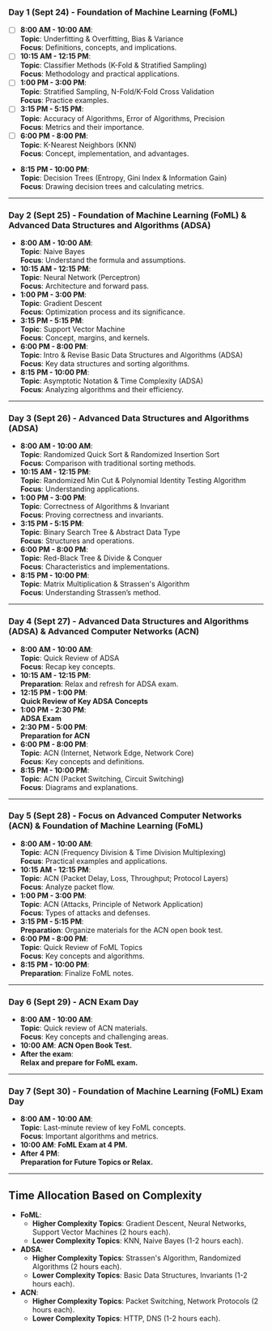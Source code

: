### **Day 1 (Sept 24) - Foundation of Machine Learning (FoML)**
- [ ] **8:00 AM - 10:00 AM**:  
  **Topic**: Underfitting & Overfitting, Bias & Variance  
  **Focus**: Definitions, concepts, and implications.  
- [ ] **10:15 AM - 12:15 PM**:  
  **Topic**: Classifier Methods (K-Fold & Stratified Sampling)  
  **Focus**: Methodology and practical applications.  
- [ ] **1:00 PM - 3:00 PM**:  
  **Topic**: Stratified Sampling, N-Fold/K-Fold Cross Validation  
  **Focus**: Practice examples.  
- [ ] **3:15 PM - 5:15 PM**:  
  **Topic**: Accuracy of Algorithms, Error of Algorithms, Precision  
  **Focus**: Metrics and their importance.  
- [ ] **6:00 PM - 8:00 PM**:  
  **Topic**: K-Nearest Neighbors (KNN)  
  **Focus**: Concept, implementation, and advantages.  
- **8:15 PM - 10:00 PM**:  
  **Topic**: Decision Trees (Entropy, Gini Index & Information Gain)  
  **Focus**: Drawing decision trees and calculating metrics.

---

### **Day 2 (Sept 25) - Foundation of Machine Learning (FoML) & Advanced Data Structures and Algorithms (ADSA)**
- **8:00 AM - 10:00 AM**:  
  **Topic**: Naive Bayes  
  **Focus**: Understand the formula and assumptions.  
- **10:15 AM - 12:15 PM**:  
  **Topic**: Neural Network (Perceptron)  
  **Focus**: Architecture and forward pass.  
- **1:00 PM - 3:00 PM**:  
  **Topic**: Gradient Descent  
  **Focus**: Optimization process and its significance.  
- **3:15 PM - 5:15 PM**:  
  **Topic**: Support Vector Machine  
  **Focus**: Concept, margins, and kernels.  
- **6:00 PM - 8:00 PM**:  
  **Topic**: Intro & Revise Basic Data Structures and Algorithms (ADSA)  
  **Focus**: Key data structures and sorting algorithms.  
- **8:15 PM - 10:00 PM**:  
  **Topic**: Asymptotic Notation & Time Complexity (ADSA)  
  **Focus**: Analyzing algorithms and their efficiency.

---

### **Day 3 (Sept 26) - Advanced Data Structures and Algorithms (ADSA)**
- **8:00 AM - 10:00 AM**:  
  **Topic**: Randomized Quick Sort & Randomized Insertion Sort  
  **Focus**: Comparison with traditional sorting methods.  
- **10:15 AM - 12:15 PM**:  
  **Topic**: Randomized Min Cut & Polynomial Identity Testing Algorithm  
  **Focus**: Understanding applications.  
- **1:00 PM - 3:00 PM**:  
  **Topic**: Correctness of Algorithms & Invariant  
  **Focus**: Proving correctness and invariants.  
- **3:15 PM - 5:15 PM**:  
  **Topic**: Binary Search Tree & Abstract Data Type  
  **Focus**: Structures and operations.  
- **6:00 PM - 8:00 PM**:  
  **Topic**: Red-Black Tree & Divide & Conquer  
  **Focus**: Characteristics and implementations.  
- **8:15 PM - 10:00 PM**:  
  **Topic**: Matrix Multiplication & Strassen's Algorithm  
  **Focus**: Understanding Strassen’s method.

---

### **Day 4 (Sept 27) - Advanced Data Structures and Algorithms (ADSA) & Advanced Computer Networks (ACN)**
- **8:00 AM - 10:00 AM**:  
  **Topic**: Quick Review of ADSA  
  **Focus**: Recap key concepts.  
- **10:15 AM - 12:15 PM**:  
  **Preparation**: Relax and refresh for ADSA exam.  
- **12:15 PM - 1:00 PM**:  
  **Quick Review of Key ADSA Concepts**  
- **1:00 PM - 2:30 PM**:  
  **ADSA Exam**  
- **2:30 PM - 5:00 PM**:  
  **Preparation for ACN**  
- **6:00 PM - 8:00 PM**:  
  **Topic**: ACN (Internet, Network Edge, Network Core)  
  **Focus**: Key concepts and definitions.  
- **8:15 PM - 10:00 PM**:  
  **Topic**: ACN (Packet Switching, Circuit Switching)  
  **Focus**: Diagrams and explanations.

---

### **Day 5 (Sept 28) - Focus on Advanced Computer Networks (ACN) & Foundation of Machine Learning (FoML)**
- **8:00 AM - 10:00 AM**:  
  **Topic**: ACN (Frequency Division & Time Division Multiplexing)  
  **Focus**: Practical examples and applications.  
- **10:15 AM - 12:15 PM**:  
  **Topic**: ACN (Packet Delay, Loss, Throughput; Protocol Layers)  
  **Focus**: Analyze packet flow.  
- **1:00 PM - 3:00 PM**:  
  **Topic**: ACN (Attacks, Principle of Network Application)  
  **Focus**: Types of attacks and defenses.  
- **3:15 PM - 5:15 PM**:  
  **Preparation**: Organize materials for the ACN open book test.  
- **6:00 PM - 8:00 PM**:  
  **Topic**: Quick Review of FoML Topics  
  **Focus**: Key concepts and algorithms.  
- **8:15 PM - 10:00 PM**:  
  **Preparation**: Finalize FoML notes.

---

### **Day 6 (Sept 29) - ACN Exam Day**
- **8:00 AM - 10:00 AM**:  
  **Topic**: Quick review of ACN materials.  
  **Focus**: Key concepts and challenging areas.  
- **10:00 AM**: **ACN Open Book Test.**  
- **After the exam**:  
  **Relax and prepare for FoML exam.**  

---

### **Day 7 (Sept 30) - Foundation of Machine Learning (FoML) Exam Day**
- **8:00 AM - 10:00 AM**:  
  **Topic**: Last-minute review of key FoML concepts.  
  **Focus**: Important algorithms and metrics.  
- **10:00 AM**: **FoML Exam at 4 PM.**  
- **After 4 PM**:  
  **Preparation for Future Topics or Relax.**  

---
## **Time Allocation Based on Complexity**
- **FoML**:
  - **Higher Complexity Topics**: Gradient Descent, Neural Networks, Support Vector Machines (2 hours each).
  - **Lower Complexity Topics**: KNN, Naive Bayes (1-2 hours each).
- **ADSA**:
  - **Higher Complexity Topics**: Strassen's Algorithm, Randomized Algorithms (2 hours each).
  - **Lower Complexity Topics**: Basic Data Structures, Invariants (1-2 hours each).
- **ACN**:
  - **Higher Complexity Topics**: Packet Switching, Network Protocols (2 hours each).
  - **Lower Complexity Topics**: HTTP, DNS (1-2 hours each).

